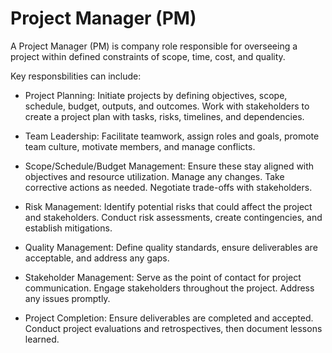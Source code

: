 # Project Manager (PM)

A Project Manager (PM) is company role responsible for overseeing a project within defined constraints of scope, time, cost, and quality.

Key responsbilities can include:

* Project Planning: Initiate projects by defining objectives, scope, schedule, budget, outputs, and outcomes. Work with stakeholders to create a project plan with tasks, risks, timelines, and dependencies.

* Team Leadership: Facilitate teamwork, assign roles and goals, promote team culture, motivate members, and manage conflicts.

* Scope/Schedule/Budget Management: Ensure these stay aligned with objectives and resource utilization. Manage any changes. Take corrective actions as needed. Negotiate trade-offs with stakeholders.

* Risk Management: Identify potential risks that could affect the project and stakeholders. Conduct risk assessments, create contingencies, and establish mitigations.

* Quality Management: Define quality standards, ensure deliverables are acceptable, and address any gaps.

* Stakeholder Management: Serve as the point of contact for project communication. Engage stakeholders throughout the project. Address any issues promptly.

* Project Completion: Ensure deliverables are completed and accepted. Conduct project evaluations and retrospectives, then document lessons learned.
